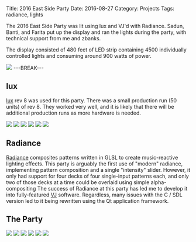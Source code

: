 Title: 2016 East Side Party
Date: 2016-08-27
Category: Projects
Tags: radiance, lights

The 2016 East Side Party was lit using lux and VJ'd with Radiance. Sadun, Banti, and Farita put up the display and ran the lights during the party, with technical support from me and zbanks.

The display consisted of 480 feet of LED strip containing 4500 individually controlled lights and consuming around 900 watts of power.

[![]({static}/media/lights/2016/fort3.gif)]({static}/media/lights/2016/fort3.gif "Close-up of fort during the 2016 East Side party")
---BREAK---

## lux

[lux](https://github.com/ervanalb/lux) rev 8 was used for this party. There was a small production run (50 units) of rev 8. They worked very well, and it is likely that there will be additional production runs as more hardware is needed.

[![]({static}/media/lights/2016/thumbnails/_x320/light_board_front.jpg)]({static}/media/lights/2016/light_board_front.jpg "Front of lux LED strip driver")
[![]({static}/media/lights/2016/thumbnails/_x320/light_board_back.jpg)]({static}/media/lights/2016/light_board_back.jpg "Back of lux LED strip driver")
[![]({static}/media/lights/2016/bandsaw.gif)]({static}/media/lights/2016/bandsaw.gif "Cutting stock for heatsinks")
[![]({static}/media/lights/2016/milling.gif)]({static}/media/lights/2016/milling.gif "Milling heatsinks")
[![]({static}/media/lights/2016/lasercutter.gif)]({static}/media/lights/2016/lasercutter.gif "Laser cutting thermal pads")
[![]({static}/media/lights/2016/thumbnails/_x320/assembled_light_boards.jpg)]({static}/media/lights/2016/assembled_light_boards.jpg "Assembled lux LED strip drivers")

## Radiance

[Radiance](https://radiance.video) composites patterns written in GLSL to create music-reactive lighting effects.
This party is arguably the first use of "modern" radiance, implementing pattern composition and a single "intensity" slider.
However, it only had support for four decks of four single-input patterns each, and only two of those decks at a time could be overlaid using simple alpha-compositing
The success of Radiance at this party has led me to develop it into fully-featured [VJ](https://en.wikipedia.org/wiki/VJing) software. Regardless, many issues with the C / SDL version led to it being rewritten using the Qt application framework.

## The Party

[![]({static}/media/lights/2016/full_system_test.gif)]({static}/media/lights/2016/full_system_test.gif "Full system test before the party")
[![]({static}/media/lights/2016/thumbnails/_x320/lux_control_center.jpg)]({static}/media/lights/2016/lux_control_center.jpg "The lux control board")
[![]({static}/media/lights/2016/thumbnails/_x320/fort_lighting_test.jpg)]({static}/media/lights/2016/fort_lighting_test.jpg "Testing the display before the party")
[![]({static}/media/lights/2016/fort1.gif)]({static}/media/lights/2016/fort1.gif "Fort during the party")
[![]({static}/media/lights/2016/fort2.gif)]({static}/media/lights/2016/fort2.gif "Fort during the party")
[![]({static}/media/lights/2016/fort4.gif)]({static}/media/lights/2016/fort4.gif "Fort during the party")
